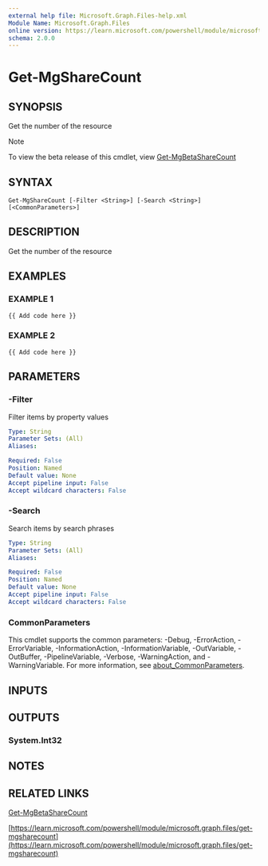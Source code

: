 ```yaml
---
external help file: Microsoft.Graph.Files-help.xml
Module Name: Microsoft.Graph.Files
online version: https://learn.microsoft.com/powershell/module/microsoft.graph.files/get-mgsharecount
schema: 2.0.0
---
```


# Get-MgShareCount

## SYNOPSIS
Get the number of the resource

> [!NOTE]
> To view the beta release of this cmdlet, view [Get-MgBetaShareCount](/powershell/module/Microsoft.Graph.Beta.Files/Get-MgBetaShareCount?view=graph-powershell-beta)

## SYNTAX

```
Get-MgShareCount [-Filter <String>] [-Search <String>] [<CommonParameters>]
```

## DESCRIPTION
Get the number of the resource

## EXAMPLES

### EXAMPLE 1
```
{{ Add code here }}
```

### EXAMPLE 2
```
{{ Add code here }}
```

## PARAMETERS

### -Filter
Filter items by property values

```yaml
Type: String
Parameter Sets: (All)
Aliases:

Required: False
Position: Named
Default value: None
Accept pipeline input: False
Accept wildcard characters: False
```

### -Search
Search items by search phrases

```yaml
Type: String
Parameter Sets: (All)
Aliases:

Required: False
Position: Named
Default value: None
Accept pipeline input: False
Accept wildcard characters: False
```

### CommonParameters
This cmdlet supports the common parameters: -Debug, -ErrorAction, -ErrorVariable, -InformationAction, -InformationVariable, -OutVariable, -OutBuffer, -PipelineVariable, -Verbose, -WarningAction, and -WarningVariable. For more information, see [about_CommonParameters](http://go.microsoft.com/fwlink/?LinkID=113216).

## INPUTS

## OUTPUTS

### System.Int32
## NOTES

## RELATED LINKS
[Get-MgBetaShareCount](/powershell/module/Microsoft.Graph.Beta.Files/Get-MgBetaShareCount?view=graph-powershell-beta)

[https://learn.microsoft.com/powershell/module/microsoft.graph.files/get-mgsharecount](https://learn.microsoft.com/powershell/module/microsoft.graph.files/get-mgsharecount)

